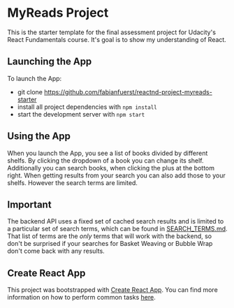# MyReads Project

This is the starter template for the final assessment project for Udacity's React Fundamentals course.
It's goal is to show my understanding of React.

## Launching the App

To launch the App:

* git clone https://github.com/fabianfuerst/reactnd-project-myreads-starter
* install all project dependencies with `npm install`
* start the development server with `npm start`

## Using the App
When you launch the App, you see a list of books divided by different shelfs. By clicking the dropdown of a book you can change its shelf. Additionally you can search books, when clicking the plus at the bottom right. When getting results from your search you can also add those to your shelfs. However the search terms are limited.


## Important
The backend API uses a fixed set of cached search results and is limited to a particular set of search terms, which can be found in [SEARCH_TERMS.md](SEARCH_TERMS.md). That list of terms are the _only_ terms that will work with the backend, so don't be surprised if your searches for Basket Weaving or Bubble Wrap don't come back with any results.

## Create React App

This project was bootstrapped with [Create React App](https://github.com/facebookincubator/create-react-app). You can find more information on how to perform common tasks [here](https://github.com/facebookincubator/create-react-app/blob/master/packages/react-scripts/template/README.md).

